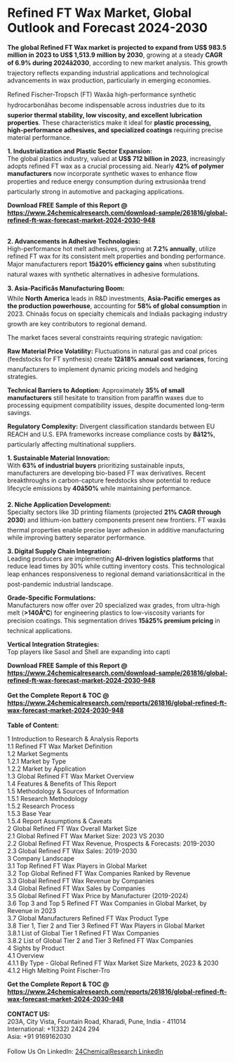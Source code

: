 <h1>Refined FT Wax Market, Global Outlook and Forecast 2024-2030</h1><p><strong>The global Refined FT Wax market is projected to expand from US$ 983.5 million in 2023 to US$ 1,513.9 million by 2030</strong>, growing at a steady <strong>CAGR of 6.9% during 2024â2030</strong>, according to new market analysis. This growth trajectory reflects expanding industrial applications and technological advancements in wax production, particularly in emerging economies.</p><p>Refined Fischer-Tropsch (FT) Waxâa high-performance synthetic hydrocarbonâhas become indispensable across industries due to its <strong>superior thermal stability, low viscosity, and excellent lubrication properties</strong>. These characteristics make it ideal for <strong>plastic processing, high-performance adhesives, and specialized coatings</strong> requiring precise material performance.</p><p><strong>1. Industrialization and Plastic Sector Expansion:</strong><br>
The global plastics industry, valued at <strong>US$ 712 billion in 2023</strong>, increasingly adopts refined FT wax as a crucial processing aid. Nearly <strong>42% of polymer manufacturers</strong> now incorporate synthetic waxes to enhance flow properties and reduce energy consumption during extrusionâa trend particularly strong in automotive and packaging applications.</p><div><b>Download FREE Sample of this Report @ 
            <a href="https://www.24chemicalresearch.com/download-sample/261816/global-refined-ft-wax-forecast-market-2024-2030-948">
            https://www.24chemicalresearch.com/download-sample/261816/global-refined-ft-wax-forecast-market-2024-2030-948</a></b></div><br><p><strong>2. Advancements in Adhesive Technologies:</strong><br>
High-performance hot melt adhesives, growing at <strong>7.2% annually</strong>, utilize refined FT wax for its consistent melt properties and bonding performance. Major manufacturers report <strong>15â20% efficiency gains</strong> when substituting natural waxes with synthetic alternatives in adhesive formulations.</p><p><strong>3. Asia-Pacificâs Manufacturing Boom:</strong><br>
While <strong>North America</strong> leads in R&amp;D investments, <strong>Asia-Pacific emerges as the production powerhouse</strong>, accounting for <strong>58% of global consumption</strong> in 2023. Chinaâs focus on specialty chemicals and Indiaâs packaging industry growth are key contributors to regional demand.</p><p>The market faces several constraints requiring strategic navigation:</p><p><strong>Raw Material Price Volatility:</strong> Fluctuations in natural gas and coal prices (feedstocks for FT synthesis) create <strong>12â18% annual cost variances</strong>, forcing manufacturers to implement dynamic pricing models and hedging strategies.</p><p><strong>Technical Barriers to Adoption:</strong> Approximately <strong>35% of small manufacturers</strong> still hesitate to transition from paraffin waxes due to processing equipment compatibility issues, despite documented long-term savings.</p><p><strong>Regulatory Complexity:</strong> Divergent classification standards between EU REACH and U.S. EPA frameworks increase compliance costs by <strong>8â12%</strong>, particularly affecting multinational suppliers.</p><p><strong>1. Sustainable Material Innovation:</strong><br>
With <strong>63% of industrial buyers</strong> prioritizing sustainable inputs, manufacturers are developing bio-based FT wax derivatives. Recent breakthroughs in carbon-capture feedstocks show potential to reduce lifecycle emissions by <strong>40â50%</strong> while maintaining performance.</p><p><strong>2. Niche Application Development:</strong><br>
Specialty sectors like 3D printing filaments (projected <strong>21% CAGR through 2030</strong>) and lithium-ion battery components present new frontiers. FT waxâs thermal properties enable precise layer adhesion in additive manufacturing while improving battery separator performance.</p><p><strong>3. Digital Supply Chain Integration:</strong><br>
Leading producers are implementing <strong>AI-driven logistics platforms</strong> that reduce lead times by 30% while cutting inventory costs. This technological leap enhances responsiveness to regional demand variationsâcritical in the post-pandemic industrial landscape.</p><p><strong>Grade-Specific Formulations:</strong><br>
	Manufacturers now offer over 20 specialized wax grades, from ultra-high melt (<strong>&gt;140Â°C</strong>) for engineering plastics to low-viscosity variants for precision coatings. This segmentation drives <strong>15â25% premium pricing</strong> in technical applications.</p><p><strong>Vertical Integration Strategies:</strong><br>
	Top players like Sasol and Shell are expanding into capti</p><div><b>Download FREE Sample of this Report @ 
            <a href="https://www.24chemicalresearch.com/download-sample/261816/global-refined-ft-wax-forecast-market-2024-2030-948">
            https://www.24chemicalresearch.com/download-sample/261816/global-refined-ft-wax-forecast-market-2024-2030-948</a></b></div><br><div><b>Get the Complete Report & TOC @ 
            <a href="https://www.24chemicalresearch.com/reports/261816/global-refined-ft-wax-forecast-market-2024-2030-948">
            https://www.24chemicalresearch.com/reports/261816/global-refined-ft-wax-forecast-market-2024-2030-948</a></b></div><br>
            <b>Table of Content:</b><p>1 Introduction to Research & Analysis Reports<br />
    1.1 Refined FT Wax Market Definition<br />
    1.2 Market Segments<br />
        1.2.1 Market by Type<br />
        1.2.2 Market by Application<br />
    1.3 Global Refined FT Wax Market Overview<br />
    1.4 Features & Benefits of This Report<br />
    1.5 Methodology & Sources of Information<br />
        1.5.1 Research Methodology<br />
        1.5.2 Research Process<br />
        1.5.3 Base Year<br />
        1.5.4 Report Assumptions & Caveats<br />
2 Global Refined FT Wax Overall Market Size<br />
    2.1 Global Refined FT Wax Market Size: 2023 VS 2030<br />
    2.2 Global Refined FT Wax Revenue, Prospects & Forecasts: 2019-2030<br />
    2.3 Global Refined FT Wax Sales: 2019-2030<br />
3 Company Landscape<br />
    3.1 Top Refined FT Wax Players in Global Market<br />
    3.2 Top Global Refined FT Wax Companies Ranked by Revenue<br />
    3.3 Global Refined FT Wax Revenue by Companies<br />
    3.4 Global Refined FT Wax Sales by Companies<br />
    3.5 Global Refined FT Wax Price by Manufacturer (2019-2024)<br />
    3.6 Top 3 and Top 5 Refined FT Wax Companies in Global Market, by Revenue in 2023<br />
    3.7 Global Manufacturers Refined FT Wax Product Type<br />
    3.8 Tier 1, Tier 2 and Tier 3 Refined FT Wax Players in Global Market<br />
        3.8.1 List of Global Tier 1 Refined FT Wax Companies<br />
        3.8.2 List of Global Tier 2 and Tier 3 Refined FT Wax Companies<br />
4 Sights by Product<br />
    4.1 Overview<br />
        4.1.1 By Type - Global Refined FT Wax Market Size Markets, 2023 & 2030<br />
        4.1.2 High Melting Point Fischer-Tro</p><div><b>Get the Complete Report & TOC @ 
            <a href="https://www.24chemicalresearch.com/reports/261816/global-refined-ft-wax-forecast-market-2024-2030-948">
            https://www.24chemicalresearch.com/reports/261816/global-refined-ft-wax-forecast-market-2024-2030-948</a></b></div><br><b>CONTACT US:</b><br>
            203A, City Vista, Fountain Road, Kharadi, Pune, India - 411014<br>
            International: +1(332) 2424 294<br>
            Asia: +91 9169162030 <br><br>
            Follow Us On LinkedIn: <a href="https://www.linkedin.com/company/24chemicalresearch/">24ChemicalResearch LinkedIn</a>